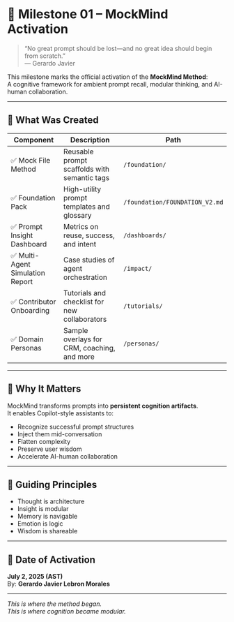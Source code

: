 # 🧠 Milestone 01 – MockMind Activation

> “No great prompt should be lost—and no great idea should begin from scratch.”  
> — Gerardo Javier

This milestone marks the official activation of the **MockMind Method**:  
A cognitive framework for ambient prompt recall, modular thinking, and AI-human collaboration.

---

## 🧬 What Was Created

| Component | Description | Path |
|----------|-------------|------|
| ✅ Mock File Method | Reusable prompt scaffolds with semantic tags | `/foundation/` |
| ✅ Foundation Pack | High-utility prompt templates and glossary | `/foundation/FOUNDATION_V2.md` |
| ✅ Prompt Insight Dashboard | Metrics on reuse, success, and intent | `/dashboards/` |
| ✅ Multi-Agent Simulation Report | Case studies of agent orchestration | `/impact/` |
| ✅ Contributor Onboarding | Tutorials and checklist for new collaborators | `/tutorials/` |
| ✅ Domain Personas | Sample overlays for CRM, coaching, and more | `/personas/` |

---

## 🧠 Why It Matters

MockMind transforms prompts into **persistent cognition artifacts**.  
It enables Copilot-style assistants to:

- Recognize successful prompt structures  
- Inject them mid-conversation  
- Flatten complexity  
- Preserve user wisdom  
- Accelerate AI-human collaboration

---

## 🧭 Guiding Principles

- Thought is architecture  
- Insight is modular  
- Memory is navigable  
- Emotion is logic  
- Wisdom is shareable

---

## 📅 Date of Activation

**July 2, 2025 (AST)**  
By: **Gerardo Javier Lebron Morales**

---

*This is where the method began.  
This is where cognition became modular.*
